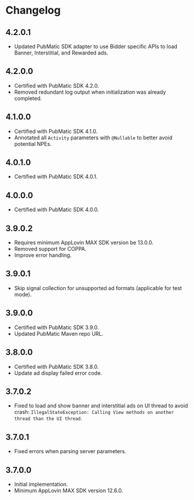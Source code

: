 # Changelog
## 4.2.0.1
* Updated PubMatic SDK adapter to use Bidder specific APIs to load Banner, Interstitial, and Rewarded ads.

## 4.2.0.0
* Certified with PubMatic SDK 4.2.0.
* Removed redundant log output when initialization was already completed.

## 4.1.0.0
* Certified with PubMatic SDK 4.1.0.
* Annotated all `Activity` parameters with `@Nullable` to better avoid potential NPEs.

## 4.0.1.0
* Certified with PubMatic SDK 4.0.1.

## 4.0.0.0
* Certified with PubMatic SDK 4.0.0.

## 3.9.0.2
* Requires minimum AppLovin MAX SDK version be 13.0.0.
* Removed support for COPPA.
* Improve error handling.

## 3.9.0.1
* Skip signal collection for unsupported ad formats (applicable for test mode).

## 3.9.0.0
* Certified with PubMatic SDK 3.9.0.
* Updated PubMatic Maven repo URL.

## 3.8.0.0
* Certified with PubMatic SDK 3.8.0.
* Update ad display failed error code.

## 3.7.0.2
* Fixed to load and show banner and interstitial ads on UI thread to avoid crash: `IllegalStateException: Calling View methods on another thread than the UI thread`.   

## 3.7.0.1
* Fixed errors when parsing server parameters.

## 3.7.0.0
* Initial implementation.
* Minimum AppLovin MAX SDK version 12.6.0.
